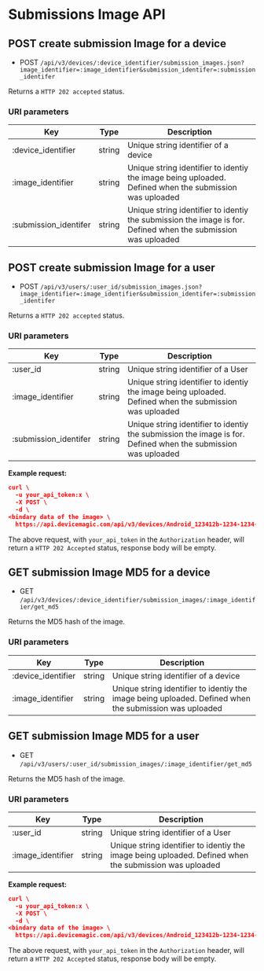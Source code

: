 # Submissions Image API


## POST create submission Image for a device

* POST `/api/v3/devices/:device_identifier/submission_images.json?image_identifier=:image_identifier&submission_identifer=:submission_identifer` 

Returns a `HTTP 202 accepted` status.

### URI parameters

Key | Type | Description
--- | --- | ---
:device_identifier | string | Unique string identifier of a device
:image_identifier | string | Unique string identifier to identiy the image being uploaded. Defined when the submission was uploaded
:submission_identifer | string | Unique string identifier to identiy the submission the image is for. Defined when the submission was uploaded

## POST create submission Image for a user

* POST `/api/v3/users/:user_id/submission_images.json?image_identifier=:image_identifier&submission_identifer=:submission_identifer` 

Returns a `HTTP 202 accepted` status.

### URI parameters

Key | Type | Description
--- | --- | ---
:user_id | string | Unique string identifier of a User
:image_identifier | string | Unique string identifier to identiy the image being uploaded. Defined when the submission was uploaded
:submission_identifer | string | Unique string identifier to identiy the submission the image is for. Defined when the submission was uploaded


**Example request:**

```json
curl \
  -u your_api_token:x \
  -X POST \
  -d \
<bindary data of the image> \
  https://api.devicemagic.com/api/v3/devices/Android_123412b-1234-1234-1234-12341234/submission_images.json?image_identifier=1234&submission_identifer=5678
```
The above request, with `your_api_token` in the `Authorization` header, will return a `HTTP 202 Accepted` status, response body 
will be empty.


## GET submission Image MD5 for a device

* GET `/api/v3/devices/:device_identifier/submission_images/:image_identifier/get_md5` 

Returns the MD5 hash of the image.

### URI parameters

Key | Type | Description
--- | --- | ---
:device_identifier | string | Unique string identifier of a device
:image_identifier | string | Unique string identifier to identiy the image being uploaded. Defined when the submission was uploaded

## GET submission Image MD5 for a user

* GET `/api/v3/users/:user_id/submission_images/:image_identifier/get_md5` 

Returns the MD5 hash of the image.

### URI parameters

Key | Type | Description
--- | --- | ---
:user_id | string | Unique string identifier of a User
:image_identifier | string | Unique string identifier to identiy the image being uploaded. Defined when the submission was uploaded


**Example request:**

```json
curl \
  -u your_api_token:x \
  -X POST \
  -d \
<bindary data of the image> \
  https://api.devicemagic.com/api/v3/devices/Android_123412b-1234-1234-1234-12341234/submission_images/1234/get_md5
```
The above request, with `your_api_token` in the `Authorization` header, will return a `HTTP 202 Accepted` status, response body 
will be empty.
